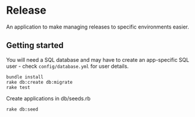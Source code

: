 # Release

An application to make managing releases to specific environments easier.

## Getting started

You will need a SQL database and may have to create an app-specific SQL user - check `config/database.yml` for user details.

    bundle install
    rake db:create db:migrate
    rake test

Create applications in db/seeds.rb

    rake db:seed
